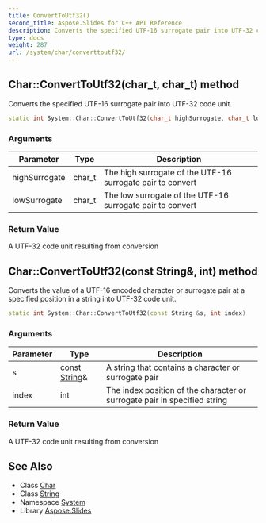 ```yaml
---
title: ConvertToUtf32()
second_title: Aspose.Slides for C++ API Reference
description: Converts the specified UTF-16 surrogate pair into UTF-32 code unit.
type: docs
weight: 287
url: /system/char/converttoutf32/
---
```

## Char::ConvertToUtf32(char_t, char_t) method


Converts the specified UTF-16 surrogate pair into UTF-32 code unit.

```cpp
static int System::Char::ConvertToUtf32(char_t highSurrogate, char_t lowSurrogate)
```


### Arguments

| Parameter | Type | Description |
| --- | --- | --- |
| highSurrogate | char_t | The high surrogate of the UTF-16 surrogate pair to convert |
| lowSurrogate | char_t | The low surrogate of the UTF-16 surrogate pair to convert |

### Return Value

A UTF-32 code unit resulting from conversion

## Char::ConvertToUtf32(const String\&, int) method


Converts the value of a UTF-16 encoded character or surrogate pair at a specified position in a string into UTF-32 code unit.

```cpp
static int System::Char::ConvertToUtf32(const String &s, int index)
```


### Arguments

| Parameter | Type | Description |
| --- | --- | --- |
| s | const [String](../../string/)\& | A string that contains a character or surrogate pair |
| index | int | The index position of the character or surrogate pair in specified string |

### Return Value

A UTF-32 code unit resulting from conversion

## See Also

* Class [Char](../)
* Class [String](../../string/)
* Namespace [System](../../)
* Library [Aspose.Slides](../../../)